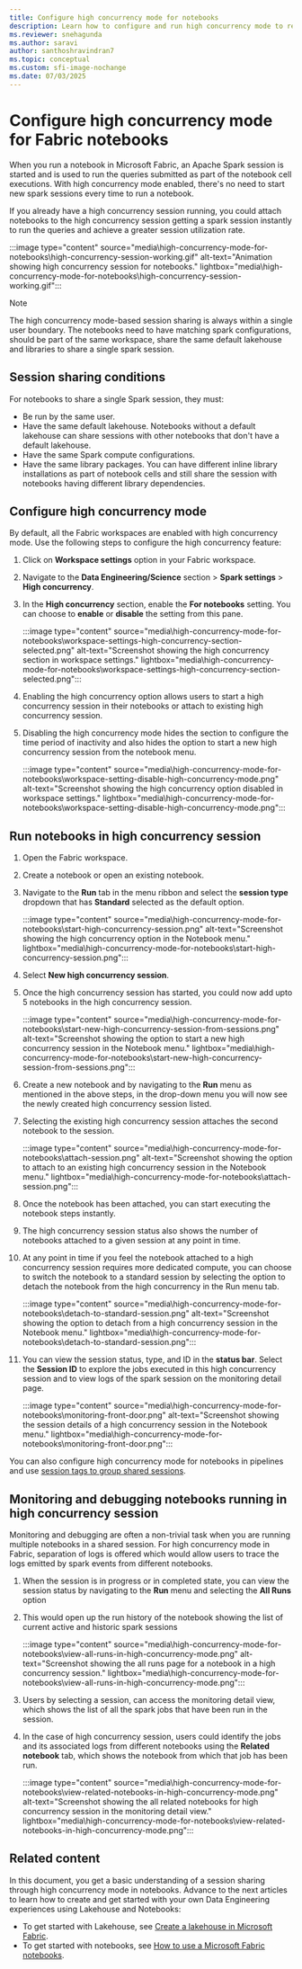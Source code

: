 ```yaml
---
title: Configure high concurrency mode for notebooks
description: Learn how to configure and run high concurrency mode to reuse session across multiple notebooks for Data Engineering and Data Science workloads in Fabric.
ms.reviewer: snehagunda
ms.author: saravi
author: santhoshravindran7
ms.topic: conceptual
ms.custom: sfi-image-nochange
ms.date: 07/03/2025
---
```


# Configure high concurrency mode for Fabric notebooks

When you run a notebook in Microsoft Fabric, an Apache Spark session is started and is used to run the queries submitted as part of the notebook cell executions. With high concurrency mode enabled, there's no need to start new spark sessions every time to run a notebook.

If you already have a high concurrency session running, you could attach notebooks to the high concurrency session getting a spark session instantly to run the queries and achieve a greater session utilization rate.

:::image type="content" source="media\high-concurrency-mode-for-notebooks\high-concurrency-session-working.gif" alt-text="Animation showing high concurrency session for notebooks." lightbox="media\high-concurrency-mode-for-notebooks\high-concurrency-session-working.gif":::

> [!NOTE]
> The high concurrency mode-based session sharing is always within a single user boundary.
> The notebooks need to have matching spark configurations, should be part of the same workspace, share the same default lakehouse and libraries to share a single spark session.

## Session sharing conditions

For notebooks to share a single Spark session, they must:

* Be run by the same user.
* Have the same default lakehouse. Notebooks without a default lakehouse can share sessions with other notebooks that don't have a default lakehouse.
* Have the same Spark compute configurations.
* Have the same library packages. You can have different inline library installations as part of notebook cells and still share the session with notebooks having different library dependencies.

## Configure high concurrency mode

By default, all the Fabric workspaces are enabled with high concurrency mode. Use the following steps to configure the high concurrency feature:

1. Click on **Workspace settings** option in your Fabric workspace.

1. Navigate to the **Data Engineering/Science** section > **Spark settings** > **High concurrency**.

1. In the **High concurrency** section, enable the **For notebooks** setting. You can choose to **enable** or **disable** the setting from this pane.

   :::image type="content" source="media\high-concurrency-mode-for-notebooks\workspace-settings-high-concurrency-section-selected.png" alt-text="Screenshot showing the high concurrency section in workspace settings." lightbox="media\high-concurrency-mode-for-notebooks\workspace-settings-high-concurrency-section-selected.png":::

1. Enabling the high concurrency option allows users to start a high concurrency session in their notebooks or attach to existing high concurrency session.

1. Disabling the high concurrency mode hides the section to configure the time period of inactivity and also hides the option to start a new high concurrency session from the notebook menu.

   :::image type="content" source="media\high-concurrency-mode-for-notebooks\workspace-setting-disable-high-concurrency-mode.png" alt-text="Screenshot showing the high concurrency option disabled in workspace settings." lightbox="media\high-concurrency-mode-for-notebooks\workspace-setting-disable-high-concurrency-mode.png":::

## Run notebooks in high concurrency session

1. Open the Fabric workspace.

1. Create a notebook or open an existing notebook.

1. Navigate to the **Run** tab in the menu ribbon and select the **session type** dropdown that has **Standard** selected as the default option.

   :::image type="content" source="media\high-concurrency-mode-for-notebooks\start-high-concurrency-session.png" alt-text="Screenshot showing the high concurrency option in the Notebook menu." lightbox="media\high-concurrency-mode-for-notebooks\start-high-concurrency-session.png":::

1. Select **New high concurrency session**.

1. Once the high concurrency session has started, you could now add upto 5 notebooks in the high concurrency session.

   :::image type="content" source="media\high-concurrency-mode-for-notebooks\start-new-high-concurrency-session-from-sessions.png" alt-text="Screenshot showing the option to start a new high concurrency session in the Notebook menu." lightbox="media\high-concurrency-mode-for-notebooks\start-new-high-concurrency-session-from-sessions.png":::

1. Create a new notebook and by navigating to the **Run** menu as mentioned in the above steps, in the drop-down menu you will now see the newly created high concurrency session listed.

1. Selecting the existing high concurrency session attaches the second notebook to the session.

   :::image type="content" source="media\high-concurrency-mode-for-notebooks\attach-session.png" alt-text="Screenshot showing the option to attach to an existing high concurrency session in the Notebook menu." lightbox="media\high-concurrency-mode-for-notebooks\attach-session.png":::

1. Once the notebook has been attached, you can start executing the notebook steps instantly.

1. The high concurrency session status also shows the number of notebooks attached to a given session at any point in time.

1. At any point in time if you feel the notebook attached to a high concurrency session requires more dedicated compute, you can choose to switch the notebook to a standard session by selecting the option to detach the notebook from the high concurrency in the Run menu tab.

    :::image type="content" source="media\high-concurrency-mode-for-notebooks\detach-to-standard-session.png" alt-text="Screenshot showing the option to detach from a high concurrency session in the Notebook menu." lightbox="media\high-concurrency-mode-for-notebooks\detach-to-standard-session.png":::

1. You can view the session status, type, and ID in the **status bar**. Select the **Session ID** to explore the jobs executed in this high concurrency session and to view logs of the spark session on the monitoring detail page.

   :::image type="content" source="media\high-concurrency-mode-for-notebooks\monitoring-front-door.png" alt-text="Screenshot showing the session details of a high concurrency session in the Notebook menu." lightbox="media\high-concurrency-mode-for-notebooks\monitoring-front-door.png":::

You can also configure high concurrency mode for notebooks in pipelines and use [session tags to group shared sessions](configure-high-concurrency-session-notebooks-in-pipelines.md#use-session-tag-in-notebook-to-group-shared-sessions).

## Monitoring and debugging notebooks running in high concurrency session

Monitoring and debugging are often a non-trivial task when you are running multiple notebooks in a shared session. For high concurrency mode in Fabric, separation of logs is offered which would allow users to trace the logs emitted by spark events from different notebooks.

1. When the session is in progress or in completed state, you can view the session status by navigating to the **Run** menu and selecting the **All Runs** option

1. This would open up the run history of the notebook showing the list of current active and historic spark sessions

   :::image type="content" source="media\high-concurrency-mode-for-notebooks\view-all-runs-in-high-concurrency-mode.png" alt-text="Screenshot showing the all runs page for a notebook in a high concurrency session." lightbox="media\high-concurrency-mode-for-notebooks\view-all-runs-in-high-concurrency-mode.png":::
  
1. Users by selecting a session, can access the monitoring detail view, which shows the list of all the spark jobs that have been run in the session.

1. In the case of high concurrency session, users could identify the jobs and its associated logs from different notebooks using the **Related notebook** tab, which shows the notebook from which that job has been run.

   :::image type="content" source="media\high-concurrency-mode-for-notebooks\view-related-notebooks-in-high-concurrency-mode.png" alt-text="Screenshot showing the all related notebooks for high concurrency session in the monitoring detail view." lightbox="media\high-concurrency-mode-for-notebooks\view-related-notebooks-in-high-concurrency-mode.png":::

## Related content

In this document, you get a basic understanding of a session sharing through high concurrency mode in notebooks. Advance to the next articles to learn how to create and get started with your own Data Engineering experiences using Lakehouse and Notebooks:

* To get started with Lakehouse, see [Create a lakehouse in Microsoft Fabric](create-lakehouse.md).
* To get started with notebooks, see [How to use a Microsoft Fabric notebooks](how-to-use-notebook.md).
